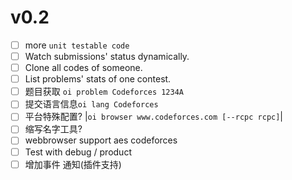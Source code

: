 # v0.2

- [ ] more `unit testable code`
- [ ] Watch submissions' status dynamically.
- [ ] Clone all codes of someone.
- [ ] List problems' stats of one contest.
- [ ] 题目获取 `oi problem Codeforces 1234A`
- [ ] 提交语言信息`oi lang Codeforces`
- [ ] 平台特殊配置? |`oi browser www.codeforces.com [--rcpc rcpc]`|
- [ ] 缩写名字工具?
- [ ] webbrowser support aes codeforces
- [ ] Test with debug / product
- [ ] 增加事件 通知(插件支持)
